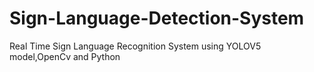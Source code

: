 # Sign-Language-Detection-System

Real Time Sign Language Recognition System using YOLOV5 model,OpenCv and Python
